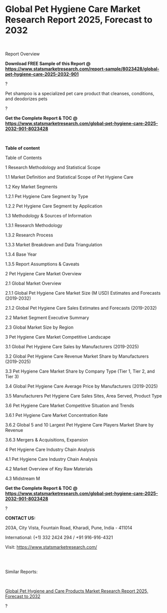 <h1>Global Pet Hygiene Care Market Research Report 2025, Forecast to 2032</h1><br/><p>Report Overview</p>
 
 
 
 <div><b>Download FREE Sample of this Report @ <a href="https://www.statsmarketresearch.com/download-free-sample/8023428/global-pet-hygiene-care-2025-2032-901">https://www.statsmarketresearch.com/report-sample/8023428/global-pet-hygiene-care-2025-2032-901</a></b></div>
 
 
 
 <p>? </p>
 
 
 
 <p>Pet shampoo is a specialized pet care product that cleanses, conditions, and deodorizes pets</p>
 
 
 
 <p>? </p>
 
 
 
 <div><b>Get the Complete Report & TOC @ <a href="https://www.statsmarketresearch.com/global-pet-hygiene-care-2025-2032-901-8023428">https://www.statsmarketresearch.com/global-pet-hygiene-care-2025-2032-901-8023428</a></b></div>
 
 
 
 <p><br />
 
 <b>Table of content</b></p>
 
 
 
 <p>Table of Contents<br />
 
 1 Research Methodology and Statistical Scope<br />
 
 1.1 Market Definition and Statistical Scope of Pet Hygiene Care<br />
 
 1.2 Key Market Segments<br />
 
 1.2.1 Pet Hygiene Care Segment by Type<br />
 
 1.2.2 Pet Hygiene Care Segment by Application<br />
 
 1.3 Methodology & Sources of Information<br />
 
 1.3.1 Research Methodology<br />
 
 1.3.2 Research Process<br />
 
 1.3.3 Market Breakdown and Data Triangulation<br />
 
 1.3.4 Base Year<br />
 
 1.3.5 Report Assumptions & Caveats<br />
 
 2 Pet Hygiene Care Market Overview<br />
 
 2.1 Global Market Overview<br />
 
 2.1.1 Global Pet Hygiene Care Market Size (M USD) Estimates and Forecasts (2019-2032)<br />
 
 2.1.2 Global Pet Hygiene Care Sales Estimates and Forecasts (2019-2032)<br />
 
 2.2 Market Segment Executive Summary<br />
 
 2.3 Global Market Size by Region<br />
 
 3 Pet Hygiene Care Market Competitive Landscape<br />
 
 3.1 Global Pet Hygiene Care Sales by Manufacturers (2019-2025)<br />
 
 3.2 Global Pet Hygiene Care Revenue Market Share by Manufacturers (2019-2025)<br />
 
 3.3 Pet Hygiene Care Market Share by Company Type (Tier 1, Tier 2, and Tier 3)<br />
 
 3.4 Global Pet Hygiene Care Average Price by Manufacturers (2019-2025)<br />
 
 3.5 Manufacturers Pet Hygiene Care Sales Sites, Area Served, Product Type<br />
 
 3.6 Pet Hygiene Care Market Competitive Situation and Trends<br />
 
 3.6.1 Pet Hygiene Care Market Concentration Rate<br />
 
 3.6.2 Global 5 and 10 Largest Pet Hygiene Care Players Market Share by Revenue<br />
 
 3.6.3 Mergers & Acquisitions, Expansion<br />
 
 4 Pet Hygiene Care Industry Chain Analysis<br />
 
 4.1 Pet Hygiene Care Industry Chain Analysis<br />
 
 4.2 Market Overview of Key Raw Materials<br />
 
 4.3 Midstream M</p>
 
 
 
 <div><b>Get the Complete Report & TOC @ <a href="https://www.statsmarketresearch.com/global-pet-hygiene-care-2025-2032-901-8023428">https://www.statsmarketresearch.com/global-pet-hygiene-care-2025-2032-901-8023428</a></b></div>
 
 
 
 <p>? </p>
 
 
 
 <p><b>CONTACT US:</b><br />
 
 203A, City Vista, Fountain Road, Kharadi, Pune, India - 411014<br />
 
 International: (+1) 332 2424 294 / +91 916-916-4321<br />
 
 Visit: <a href="https://www.statsmarketresearch.com/">https://www.statsmarketresearch.com/</a><br />
 
 <br />
 
 <br />
 
 Similar Reports:<br />
 
 <br />
 
 <a href="https://www.statsmarketresearch.com/global-pet-hygiene-care-s-2025-2032-342-8023474">Global Pet Hygiene and Care Products Market Research Report 2025, Forecast to 2032</a><br />
 
 ? </p>